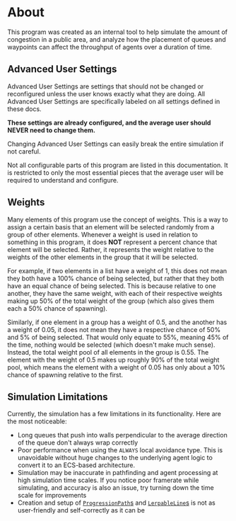# About

This program was created as an internal tool to help simulate the amount of congestion in a public area, and analyze how the placement of queues and waypoints can affect the throughput of agents over a duration of time.

## Advanced User Settings

Advanced User Settings are settings that should not be changed or reconfigured unless the user knows exactly what they are doing.  All Advanced User Settings are specifically labeled on all settings defined in these docs.

**These settings are already configured, and the average user should NEVER need to change them.**

Changing Advanced User Settings can easily break the entire simulation if not careful.

Not all configurable parts of this program are listed in this documentation.  It is restricted to only the most essential pieces that the average user will be required to understand and configure.

## Weights

Many elements of this program use the concept of weights.  This is a way to assign a certain basis that an element will be selected randomly from a group of other elements.  Whenever a weight is used in relation to something in this program, it does **NOT** represent a percent chance that element will be selected.  Rather, it represents the weight relative to the weights of the other elements in the group that it will be selected.

For example, if two elements in a list have a weight of 1, this does not mean they both have a 100% chance of being selected, but rather that they both have an equal chance of being selected.  This is because relative to one another, they have the same weight, with each of their respective weights making up 50% of the total weight of the group (which also gives them each a 50% chance of spawning).

Similarly, if one element in a group has a weight of 0.5, and the another has a weight of 0.05, it does not mean they have a respective chance of 50% and 5% of being selected. That would only equate to 55%, meaning 45% of the time, nothing would be selected (which doesn't make much sense).  Instead, the total weight pool of all elements in the group is 0.55.  The element with the weight of 0.5 makes up roughly 90% of the total weight pool, which means the element with a weight of 0.05 has only about a 10% chance of spawning relative to the first.

## Simulation Limitations

Currently, the simulation has a few limitations in its functionality.  Here are the most noticeable:

- Long queues that push into walls perpendicular to the average direction of the queue don't always wrap correctly
- Poor performance when using the `ALWAYS` local avoidance type.  This is unavoidable without huge changes to the underlying agent logic to convert it to an ECS-based architecture.
- Simulation may be inaccurate in pathfinding and agent processing at high simulation time scales.  If you notice poor framerate while simulating, and accuracy is also an issue, try turning down the time scale for improvements
- Creation and setup of [`ProgressionPath`s](config/waypoints/progression-paths.md) and [`LerpableLine`s](config/waypoints/lerpable-lines.md) is not as user-friendly and self-correctly as it can be
